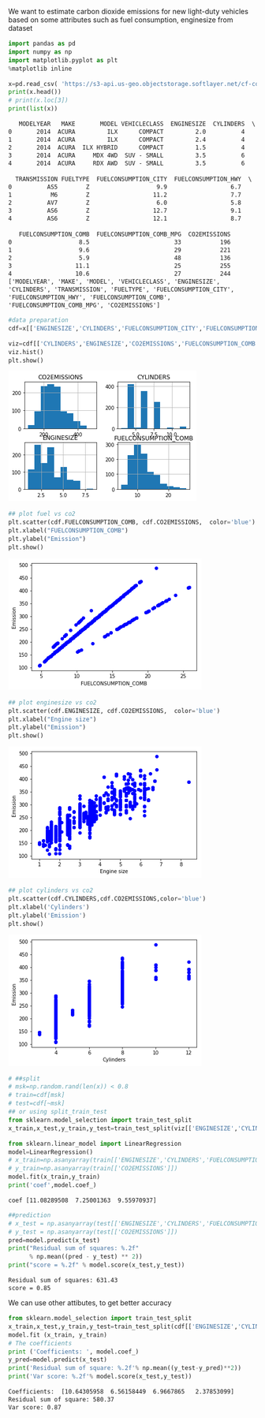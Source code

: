 
We want to estimate carbon dioxide emissions for new light-duty vehicles based on some attributes such as fuel consumption, enginesize from dataset


```python
import pandas as pd
import numpy as np
import matplotlib.pyplot as plt
%matplotlib inline
```


```python
x=pd.read_csv( 'https://s3-api.us-geo.objectstorage.softlayer.net/cf-courses-data/CognitiveClass/ML0101ENv3/labs/FuelConsumptionCo2.csv')
print(x.head())
# print(x.loc[3])
print(list(x))
```

       MODELYEAR   MAKE       MODEL VEHICLECLASS  ENGINESIZE  CYLINDERS  \
    0       2014  ACURA         ILX      COMPACT         2.0          4   
    1       2014  ACURA         ILX      COMPACT         2.4          4   
    2       2014  ACURA  ILX HYBRID      COMPACT         1.5          4   
    3       2014  ACURA     MDX 4WD  SUV - SMALL         3.5          6   
    4       2014  ACURA     RDX AWD  SUV - SMALL         3.5          6   
    
      TRANSMISSION FUELTYPE  FUELCONSUMPTION_CITY  FUELCONSUMPTION_HWY  \
    0          AS5        Z                   9.9                  6.7   
    1           M6        Z                  11.2                  7.7   
    2          AV7        Z                   6.0                  5.8   
    3          AS6        Z                  12.7                  9.1   
    4          AS6        Z                  12.1                  8.7   
    
       FUELCONSUMPTION_COMB  FUELCONSUMPTION_COMB_MPG  CO2EMISSIONS  
    0                   8.5                        33           196  
    1                   9.6                        29           221  
    2                   5.9                        48           136  
    3                  11.1                        25           255  
    4                  10.6                        27           244  
    ['MODELYEAR', 'MAKE', 'MODEL', 'VEHICLECLASS', 'ENGINESIZE', 'CYLINDERS', 'TRANSMISSION', 'FUELTYPE', 'FUELCONSUMPTION_CITY', 'FUELCONSUMPTION_HWY', 'FUELCONSUMPTION_COMB', 'FUELCONSUMPTION_COMB_MPG', 'CO2EMISSIONS']



```python
#data preparation
cdf=x[['ENGINESIZE','CYLINDERS','FUELCONSUMPTION_CITY','FUELCONSUMPTION_HWY','FUELCONSUMPTION_COMB','CO2EMISSIONS']]
```


```python
viz=cdf[['CYLINDERS','ENGINESIZE','CO2EMISSIONS','FUELCONSUMPTION_COMB']]
viz.hist()
plt.show()
```


![png](output_4_0.png)



```python
## plot fuel vs co2
plt.scatter(cdf.FUELCONSUMPTION_COMB, cdf.CO2EMISSIONS,  color='blue')
plt.xlabel("FUELCONSUMPTION_COMB")
plt.ylabel("Emission")
plt.show()
```


![png](output_5_0.png)



```python
## plot enginesize vs co2
plt.scatter(cdf.ENGINESIZE, cdf.CO2EMISSIONS,  color='blue')
plt.xlabel("Engine size")
plt.ylabel("Emission")
plt.show()
```


![png](output_6_0.png)



```python
## plot cylinders vs co2
plt.scatter(cdf.CYLINDERS,cdf.CO2EMISSIONS,color='blue')
plt.xlabel('Cylinders')
plt.ylabel('Emission')
plt.show()
```


![png](output_7_0.png)



```python
# ##split
# msk=np.random.rand(len(x)) < 0.8
# train=cdf[msk]
# test=cdf[~msk]
## or using split_train_test
from sklearn.model_selection import train_test_split
x_train,x_test,y_train,y_test=train_test_split(viz[['ENGINESIZE','CYLINDERS','FUELCONSUMPTION_COMB']],cdf['CO2EMISSIONS'],test_size=0.3)
```


```python
from sklearn.linear_model import LinearRegression
model=LinearRegression()
# x_train=np.asanyarray(train[['ENGINESIZE','CYLINDERS','FUELCONSUMPTION_COMB']]) #convert to array, pass the ndarray subclasses
# y_train=np.asanyarray(train[['CO2EMISSIONS']])
model.fit(x_train,y_train)
print('coef',model.coef_)
```

    coef [11.08289508  7.25001363  9.55970937]



```python
##prediction
# x_test = np.asanyarray(test[['ENGINESIZE','CYLINDERS','FUELCONSUMPTION_COMB']])
# y_test = np.asanyarray(test[['CO2EMISSIONS']])
pred=model.predict(x_test)
print("Residual sum of squares: %.2f"
      % np.mean((pred - y_test) ** 2))
print("score = %.2f" % model.score(x_test,y_test))
```

    Residual sum of squares: 631.43
    score = 0.85


We can use other attibutes, to get better accuracy


```python
from sklearn.model_selection import train_test_split
x_train,x_test,y_train,y_test=train_test_split(cdf[['ENGINESIZE','CYLINDERS','FUELCONSUMPTION_CITY','FUELCONSUMPTION_HWY']],cdf['CO2EMISSIONS'],test_size=0.3)
model.fit (x_train, y_train)
# The coefficients
print ('Coefficients: ', model.coef_)
y_pred=model.predict(x_test)
print('Residual sum of square: %.2f'% np.mean((y_test-y_pred)**2))
print('Var score: %.2f'% model.score(x_test,y_test))
```

    Coefficients:  [10.64305958  6.56158449  6.9667865   2.37853099]
    Residual sum of square: 580.37
    Var score: 0.87

